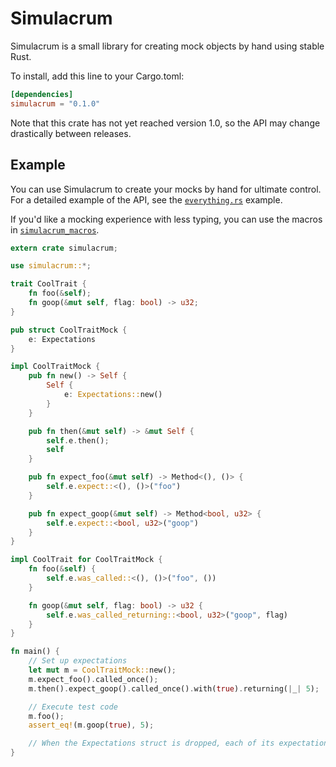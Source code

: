 Simulacrum
==================================================================

Simulacrum is a small library for creating mock objects by hand using stable Rust.

To install, add this line to your Cargo.toml:

```toml
[dependencies]
simulacrum = "0.1.0"
```

Note that this crate has not yet reached version 1.0, so the API may change drastically between releases.

## Example

You can use Simulacrum to create your mocks by hand for ultimate control. For a
detailed example of the API, see the [`everything.rs`](https://github.com/pcsm/simulacrum/simulacrum/blob/master/examples/everything.rs) example.

If you'd like a mocking experience with less typing, you can use the macros in
[`simulacrum_macros`](https://github.com/pcsm/simulacrum/tree/master/simulacrum_macros).

```rust
extern crate simulacrum;

use simulacrum::*;

trait CoolTrait {
    fn foo(&self);
    fn goop(&mut self, flag: bool) -> u32;
}

pub struct CoolTraitMock {
    e: Expectations
}

impl CoolTraitMock {
    pub fn new() -> Self {
        Self {
            e: Expectations::new()
        }
    }

    pub fn then(&mut self) -> &mut Self {
        self.e.then();
        self
    }

    pub fn expect_foo(&mut self) -> Method<(), ()> {
        self.e.expect::<(), ()>("foo")
    }

    pub fn expect_goop(&mut self) -> Method<bool, u32> {
        self.e.expect::<bool, u32>("goop")
    }
}

impl CoolTrait for CoolTraitMock {
    fn foo(&self) {
        self.e.was_called::<(), ()>("foo", ())
    }

    fn goop(&mut self, flag: bool) -> u32 {
        self.e.was_called_returning::<bool, u32>("goop", flag)
    }
}

fn main() {
    // Set up expectations
    let mut m = CoolTraitMock::new();
    m.expect_foo().called_once();
    m.then().expect_goop().called_once().with(true).returning(|_| 5);

    // Execute test code
    m.foo();
    assert_eq!(m.goop(true), 5);

    // When the Expectations struct is dropped, each of its expectations will be evaluated
}

```